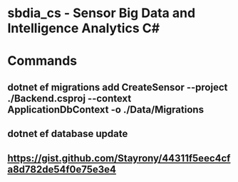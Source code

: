 # sbdia_cs - Sensor Big Data and Intelligence Analytics C#
# Commands
## dotnet ef migrations add CreateSensor --project ./Backend.csproj --context ApplicationDbContext -o ./Data/Migrations
## dotnet ef database update
## https://gist.github.com/Stayrony/44311f5eec4cfa8d782de54f0e75e3e4